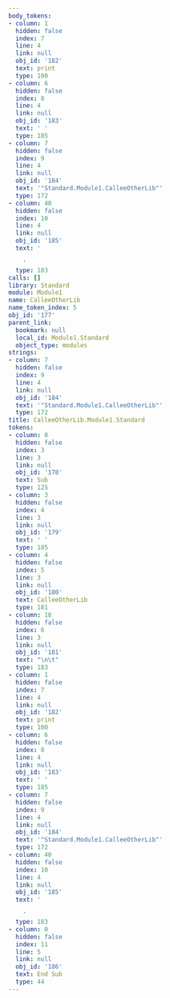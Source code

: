 ```yaml
---
body_tokens:
- column: 1
  hidden: false
  index: 7
  line: 4
  link: null
  obj_id: '182'
  text: print
  type: 100
- column: 6
  hidden: false
  index: 8
  line: 4
  link: null
  obj_id: '183'
  text: ' '
  type: 185
- column: 7
  hidden: false
  index: 9
  line: 4
  link: null
  obj_id: '184'
  text: '"Standard.Module1.CalleeOtherLib"'
  type: 172
- column: 40
  hidden: false
  index: 10
  line: 4
  link: null
  obj_id: '185'
  text: '

    '
  type: 183
calls: []
library: Standard
module: Module1
name: CalleeOtherLib
name_token_index: 5
obj_id: '177'
parent_link:
  bookmark: null
  local_id: Module1.Standard
  object_type: modules
strings:
- column: 7
  hidden: false
  index: 9
  line: 4
  link: null
  obj_id: '184'
  text: '"Standard.Module1.CalleeOtherLib"'
  type: 172
title: CalleeOtherLib.Module1.Standard
tokens:
- column: 0
  hidden: false
  index: 3
  line: 3
  link: null
  obj_id: '178'
  text: Sub
  type: 125
- column: 3
  hidden: false
  index: 4
  line: 3
  link: null
  obj_id: '179'
  text: ' '
  type: 185
- column: 4
  hidden: false
  index: 5
  line: 3
  link: null
  obj_id: '180'
  text: CalleeOtherLib
  type: 181
- column: 18
  hidden: false
  index: 6
  line: 3
  link: null
  obj_id: '181'
  text: "\n\t"
  type: 183
- column: 1
  hidden: false
  index: 7
  line: 4
  link: null
  obj_id: '182'
  text: print
  type: 100
- column: 6
  hidden: false
  index: 8
  line: 4
  link: null
  obj_id: '183'
  text: ' '
  type: 185
- column: 7
  hidden: false
  index: 9
  line: 4
  link: null
  obj_id: '184'
  text: '"Standard.Module1.CalleeOtherLib"'
  type: 172
- column: 40
  hidden: false
  index: 10
  line: 4
  link: null
  obj_id: '185'
  text: '

    '
  type: 183
- column: 0
  hidden: false
  index: 11
  line: 5
  link: null
  obj_id: '186'
  text: End Sub
  type: 44
---
```

